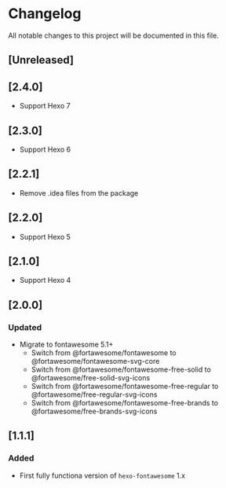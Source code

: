 # Changelog

All notable changes to this project will be documented in this file.

## [Unreleased]

## [2.4.0]

- Support Hexo 7

## [2.3.0]

- Support Hexo 6

## [2.2.1]

- Remove .idea files from the package

## [2.2.0]

- Support Hexo 5

## [2.1.0]

- Support Hexo 4

## [2.0.0]

### Updated

- Migrate to fontawesome 5.1+
  - Switch from @fortawesome/fontawesome to @fortawesome/fontawesome-svg-core
  - Switch from @fortawesome/fontawesome-free-solid to @fortawesome/free-solid-svg-icons
  - Switch from @fortawesome/fontawesome-free-regular to @fortawesome/free-regular-svg-icons
  - Switch from @fortawesome/fontawesome-free-brands to @fortawesome/free-brands-svg-icons

## [1.1.1]

### Added

- First fully functiona version of `hexo-fontawesome` 1.x
